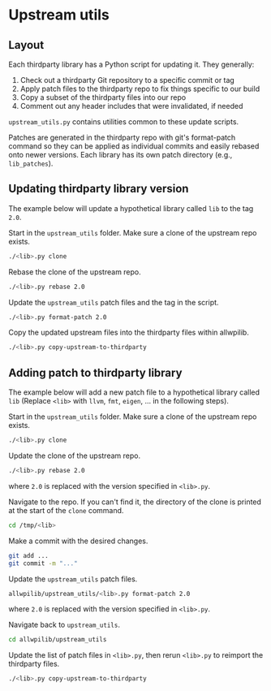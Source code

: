 # Upstream utils

## Layout

Each thirdparty library has a Python script for updating it. They generally:

1. Check out a thirdparty Git repository to a specific commit or tag
2. Apply patch files to the thirdparty repo to fix things specific to our build
3. Copy a subset of the thirdparty files into our repo
4. Comment out any header includes that were invalidated, if needed

`upstream_utils.py` contains utilities common to these update scripts.

Patches are generated in the thirdparty repo with git's format-patch command so
they can be applied as individual commits and easily rebased onto newer
versions. Each library has its own patch directory (e.g., `lib_patches`).

## Updating thirdparty library version

The example below will update a hypothetical library called `lib` to the tag
`2.0`.

Start in the `upstream_utils` folder. Make sure a clone of the upstream repo exists.
```bash
./<lib>.py clone
```

Rebase the clone of the upstream repo.
```bash
./<lib>.py rebase 2.0
```

Update the `upstream_utils` patch files and the tag in the script.
```bash
./<lib>.py format-patch 2.0
```

Copy the updated upstream files into the thirdparty files within allwpilib.
```bash
./<lib>.py copy-upstream-to-thirdparty
```

## Adding patch to thirdparty library

The example below will add a new patch file to a hypothetical library called
`lib` (Replace `<lib>` with `llvm`, `fmt`, `eigen`, ... in the following steps).

Start in the `upstream_utils` folder. Make sure a clone of the upstream repo exists.
```bash
./<lib>.py clone
```

Update the clone of the upstream repo.
```bash
./<lib>.py rebase 2.0
```
where `2.0` is replaced with the version specified in `<lib>.py`.

Navigate to the repo. If you can't find it, the directory of the clone is printed at the start of the `clone` command.
```bash
cd /tmp/<lib>
```

Make a commit with the desired changes.
```bash
git add ...
git commit -m "..."
```

Update the `upstream_utils` patch files.
```bash
allwpilib/upstream_utils/<lib>.py format-patch 2.0
```
where `2.0` is replaced with the version specified in `<lib>.py`.

Navigate back to `upstream_utils`.
```bash
cd allwpilib/upstream_utils
```

Update the list of patch files in `<lib>.py`, then rerun `<lib>.py` to reimport the thirdparty files.
```bash
./<lib>.py copy-upstream-to-thirdparty
```
